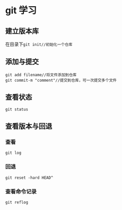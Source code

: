 # git 学习

## 建立版本库

在目录下`git init//初始化一个仓库`

## 添加与提交

```git
git add filename//将文件添加到仓库
git commit-m "comment"//提交到仓库，可一次提交多个文件 
```

## 查看状态

`git status`

## 查看版本与回退

### 查看

`git log`

### 回退

`git reset -hard HEAD^`

### 查看命令记录

`git reflog`

